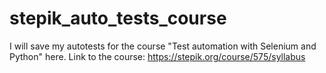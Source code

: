 # stepik_auto_tests_course
I will save my autotests for the course "Test automation with Selenium and Python" here. Link to the course: https://stepik.org/course/575/syllabus